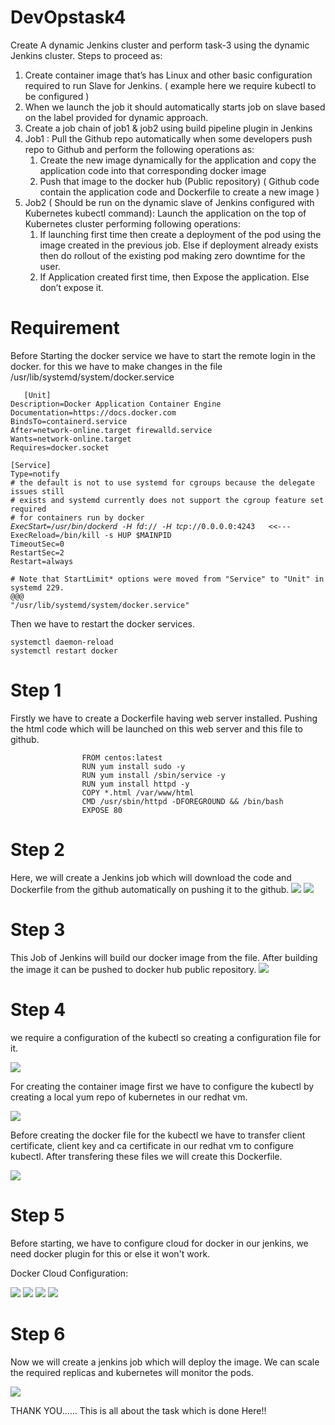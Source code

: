 # DevOpstask4

Create A dynamic Jenkins cluster and perform task-3 using the dynamic Jenkins cluster.
Steps to proceed as:

1.  Create container image that’s has Linux  and other basic configuration required to run Slave for Jenkins. ( example here we require kubectl to be configured )
2. When we launch the job it should automatically starts job on slave based on the label provided for dynamic approach.
3. Create a job chain of job1 & job2 using build pipeline plugin in Jenkins 
4.  Job1 : Pull  the Github repo automatically when some developers push repo to Github and perform the following operations as:
    1.  Create the new image dynamically for the application and copy the application code into that corresponding docker image
    2.  Push that image to the docker hub (Public repository) 
 ( Github code contain the application code and Dockerfile to create a new image )
5. Job2 ( Should be run on the dynamic slave of Jenkins configured with Kubernetes kubectl command): Launch the application on the top of Kubernetes cluster performing following operations:
    1.  If launching first time then create a deployment of the pod using the image created in the previous job. Else if deployment already exists then do rollout of the existing pod making zero downtime  for the user.
    2. If Application created first time, then Expose the application. Else don’t expose it.
 
 # Requirement
 
 Before Starting the docker service we have to start the 
 remote login in the docker.
 for this we have to make changes in the file
 /usr/lib/systemd/system/docker.service
 
       [Unit]
    Description=Docker Application Container Engine
    Documentation=https://docs.docker.com
    BindsTo=containerd.service
    After=network-online.target firewalld.service
    Wants=network-online.target
    Requires=docker.socket

    [Service]
    Type=notify
    # the default is not to use systemd for cgroups because the delegate issues still
    # exists and systemd currently does not support the cgroup feature set required
    # for containers run by docker
    𝘌𝘹𝘦𝘤𝘚𝘵𝘢𝘳𝘵=/𝘶𝘴𝘳/𝘣𝘪𝘯/𝘥𝘰𝘤𝘬𝘦𝘳𝘥 -𝘏 𝘧𝘥:// -𝘏 𝘵𝘤𝘱://0.0.0.0:4243   <<---
    ExecReload=/bin/kill -s HUP $MAINPID
    TimeoutSec=0
    RestartSec=2
    Restart=always

    # Note that StartLimit* options were moved from "Service" to "Unit" in systemd 229.
    @@@                                                                             
    "/usr/lib/systemd/system/docker.service" 
    
Then we have to restart the docker services.
        
    systemctl daemon-reload
    systemctl restart docker
    
 # Step 1
  Firstly we have to create a Dockerfile having web server installed.
  Pushing the html code which will be launched on this web server 
  and this file to github.  
              
                    
                    FROM centos:latest
                    RUN yum install sudo -y
                    RUN yum install /sbin/service -y
                    RUN yum install httpd -y
                    COPY *.html /var/www/html
                    CMD /usr/sbin/httpd -DFOREGROUND && /bin/bash
                    EXPOSE 80
    
    
 # Step 2
 
 Here, we will create a Jenkins job which will download 
 the code and Dockerfile from the github automatically
 on pushing it to the github.
 <img src="job1git.png">
 <img src="job1hook.png">



# Step 3

This Job of Jenkins will build our docker image from the file.
After building the image it can be pushed to docker hub public
repository.
<img src="job1d-build.png">



# Step 4


we require a configuration of the kubectl
so creating a configuration file for it.

<img src="kubeconfig.png">


For creating the container image first we have to configure the
kubectl by creating a local yum repo of kubernetes in our redhat vm.

<img src="k8srepo.png">




    
Before creating the docker file for the kubectl
we have to transfer client certificate, client key and 
ca certificate in our redhat vm to configure kubectl.
After transfering these files we will create this 
Dockerfile.

<img src="dockerfile.png">



# Step 5

Before starting, we have to configure cloud for docker
in our jenkins, we need docker plugin for this or else
it won't work.

Docker Cloud Configuration:

<img src="con-cloud.png">
<img src="agentemp.png">
<img src="connectmtehod.png">
<img src="rmvolume.png">



# Step 6

Now we will create a jenkins job which will
deploy the image.
We can scale  the required replicas and kubernetes
will monitor the pods.

<img src="job2deploy.png">







THANK YOU......
This is all about the task which is done Here!!
